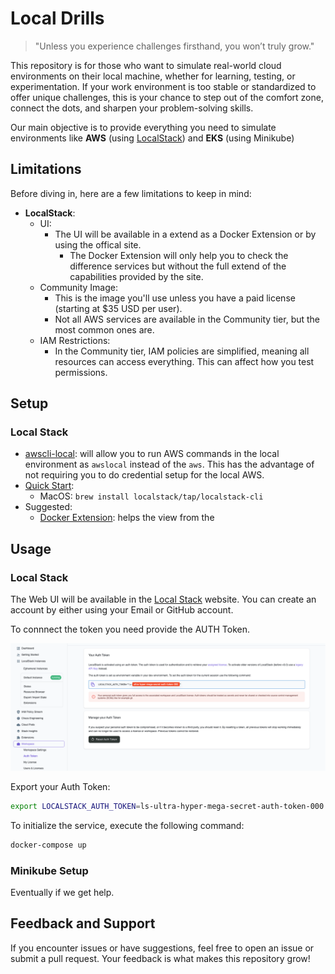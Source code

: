 # Local Drills

> "Unless you experience challenges firsthand, you won’t truly grow."

This repository is for those who want to simulate real-world cloud environments on their local machine, whether for learning, testing, or experimentation. If your work environment is too stable or standardized to offer unique challenges, this is your chance to step out of the comfort zone, connect the dots, and sharpen your problem-solving skills.

Our main objective is to provide everything you need to simulate environments like **AWS** (using [LocalStack](https://docs.localstack.cloud/)) and **EKS** (using Minikube)



## Limitations
Before diving in, here are a few limitations to keep in mind:

- **LocalStack**:
  - UI:
    - The UI will be available in a extend as a Docker Extension or by using the offical site.
      - The Docker Extension will only help you to check the difference services but without the full extend of the capabilities provided by the site.
  - Community Image:
    - This is the image you'll use unless you have a paid license (starting at $35 USD per user).
    - Not all AWS services are available in the Community tier, but the most common ones are.
  - IAM Restrictions:
    - In the Community tier, IAM policies are simplified, meaning all resources can access everything. This can affect how you test permissions.


## Setup

### Local Stack

- [awscli-local](https://github.com/localstack/awscli-local): will allow you to run AWS commands in the local environment as `awslocal` instead of the `aws`. This has the advantage of not requiring you to do credential setup for the local AWS.
- [Quick Start](https://docs.localstack.cloud/getting-started/quickstart/):
  - MacOS: `brew install localstack/tap/localstack-cli`
- Suggested:
  - [Docker Extension](https://docs.localstack.cloud/user-guide/tools/localstack-docker-extension/): helps the view from the 


## Usage

### Local Stack

The Web UI will be available in the [Local Stack](https://app.localstack.cloud/sign-in) website. You can create an account by either using your Email or GitHub account.

To connnect the token you need provide the AUTH Token.

![Alt text](assets/localstack-tutorial-01.png?raw=true "Token")


Export your Auth Token:

```bash
export LOCALSTACK_AUTH_TOKEN=ls-ultra-hyper-mega-secret-auth-token-000
```

To initialize the service, execute the following command:

```bash
docker-compose up
```




### Minikube Setup

Eventually if we get help.


## Feedback and Support

If you encounter issues or have suggestions, feel free to open an issue or submit a pull request. Your feedback is what makes this repository grow!

